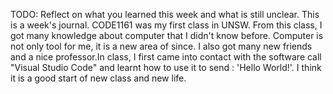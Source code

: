 TODO: Reflect on what you learned this week and what is still unclear.
This is a week's journal. 
CODE1161 was my first class in UNSW. From this class, I got many knowledge about computer that I didn't know before. Computer is not only tool for me, it is a new area of since. I also got many new friends and a nice professor.In class, I first came into contact with the software call "Visual Studio Code" and learnt how to use it to send : 'Hello World!'. I think it is a good start of new class and new life.